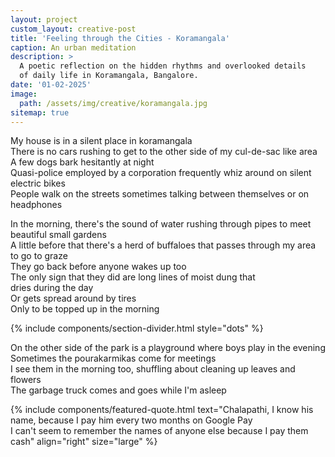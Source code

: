 ```yaml
---
layout: project
custom_layout: creative-post
title: 'Feeling through the Cities - Koramangala'
caption: An urban meditation
description: >
  A poetic reflection on the hidden rhythms and overlooked details 
  of daily life in Koramangala, Bangalore.
date: '01-02-2025'
image: 
  path: /assets/img/creative/koramangala.jpg
sitemap: true
---
```


My house is in a silent place in koramangala  
There is no cars rushing to get to the other side of my cul-de-sac like area  
A few dogs bark hesitantly at night  
Quasi-police employed by a corporation frequently whiz around on silent electric bikes  
People walk on the streets sometimes talking between themselves or on headphones  

In the morning, there's the sound of water rushing through pipes to meet beautiful small gardens  
A little before that there's a herd of buffaloes that passes through my area to go to graze  
They go back before anyone wakes up too  
The only sign that they did are long lines of moist dung that  
dries during the day  
Or gets spread around by tires  
Only to be topped up in the morning  

{% include components/section-divider.html style="dots" %}

On the other side of the park is a playground where boys play in the evening  
Sometimes the pourakarmikas come for meetings  
I see them in the morning too, shuffling about cleaning up leaves and flowers  
The garbage truck comes and goes while I'm asleep  

{% include components/featured-quote.html 
  text="Chalapathi, I know his name, because I pay him every two months on Google Pay  
I can't seem to remember the names of anyone else because I pay them cash"
  align="right"
  size="large"
%}